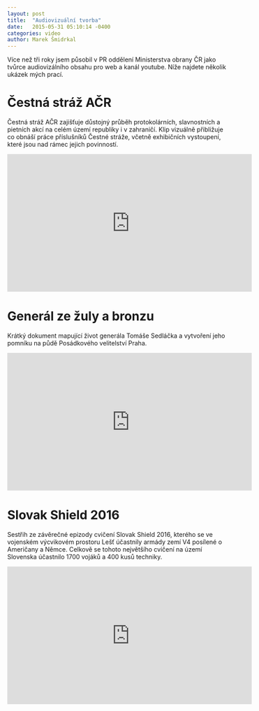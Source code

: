 ```yaml
---
layout: post
title:  "Audiovizuální tvorba"
date:   2015-05-31 05:10:14 -0400
categories: video
author: Marek Šmidrkal
---
```

<p>Více než tři roky jsem působil v PR oddělení Ministerstva obrany ČR jako tvůrce audiovizálního obsahu pro web a kanál youtube. Níže najdete několik ukázek mých prací.</p>

<h1 class="video">Čestná stráž AČR</h1>
<p>Čestná stráž AČR zajišťuje důstojný průběh protokolárních, slavnostních a pietních akcí na celém území republiky i v zahraničí. Klip vizuálně přibližuje co obnáší práce příslušníků Čestné stráže, včetně exhibičních vystoupení, které jsou nad rámec jejich povinností.</p>
<iframe width="560" height="315" src="https://www.youtube.com/embed/klco_j7FvHU?rel=0" frameborder="0" allowfullscreen></iframe>

<h1 class="video">Generál ze žuly a bronzu</h1>
<p>Krátký dokument mapující život generála Tomáše Sedláčka a vytvoření jeho pomníku na půdě Posádkového velitelství Praha.</p>
<iframe width="560" height="315" src="https://www.youtube.com/embed/ebUc5Fceuck?rel=0" frameborder="0" allowfullscreen></iframe>

<h1 class="video">Slovak Shield 2016</h1>
<p>Sestřih ze závěrečné epizody cvičení Slovak Shield 2016, kterého se ve vojenském výcvikovém prostoru Lešť účastnily armády zemí V4 posílené o Američany a Němce. Celkově se tohoto největšího cvičení na území Slovenska účastnilo 1700 vojáků a 400 kusů techniky.</p>
<iframe width="560" height="315" src="https://www.youtube.com/embed/esNSotxzpNk?rel=0" frameborder="0" allowfullscreen></iframe>
